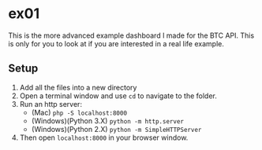 # ex01

This is the more advanced example dashboard I made for the BTC API. This is
only for you to look at if you are interested in a real life example.

## Setup
1. Add all the files into a new directory
2. Open a terminal window and use `cd` to navigate to the folder.
3. Run an http server:
    + (Mac) `php -S localhost:8000`
    + (Windows)(Python 3.X) `python -m http.server`
    + (Windows)(Python 2.X) `python -m SimpleHTTPServer`
5. Then open `localhost:8000` in your browser window.
